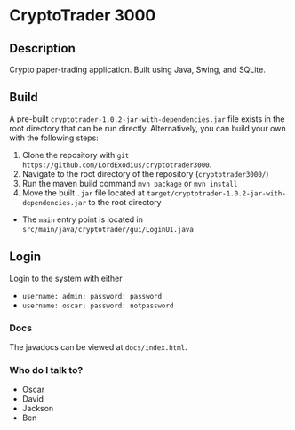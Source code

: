 # CryptoTrader 3000

## Description
Crypto paper-trading application. Built using Java, Swing, and SQLite.

## Build

A pre-built `cryptotrader-1.0.2-jar-with-dependencies.jar` file exists in the root directory that can be run directly.
Alternatively, you can build your own with the following steps:

1. Clone the repository with `git https://github.com/LordExodius/cryptotrader3000`.
2. Navigate to the root directory of the repository (`cryptotrader3000/`)
3. Run the maven build command `mvn package` or `mvn install`
4. Move the built `.jar` file located at `target/cryptotrader-1.0.2-jar-with-dependencies.jar` to the root directory


* The `main` entry point is located in `src/main/java/cryptotrader/gui/LoginUI.java`

## Login

Login to the system with either 
* `username: admin; password: password`
* `username: oscar; password: notpassword`

### Docs

The javadocs can be viewed at `docs/index.html`.

### Who do I talk to?

* Oscar
* David
* Jackson
* Ben
